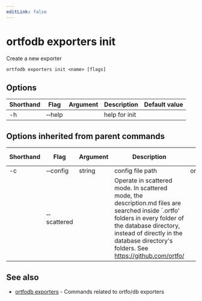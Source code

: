```yaml
---
editLink: false
---
```


# ortfodb exporters init

Create a new exporter

```
ortfodb exporters init <name> [flags]
```

## Options

| Shorthand | Flag | Argument | Description | Default value |
| --- | --- | --- | --- | --- |
| -h | &hyphen;&hyphen;help | | help for init 

## Options inherited from parent commands

| Shorthand | Flag | Argument | Description | Default value |
| --- | --- | --- | --- | --- |
| -c | &hyphen;&hyphen;config | string | config file path | ortfodb.yaml
| | &hyphen;&hyphen;scattered | | Operate in scattered mode. In scattered mode, the description.md files are searched inside `.ortfo' folders in every folder of the database directory, instead of directly in the database directory's folders. See https://github.com/ortfo/ 

## See also

* [ortfodb exporters](exporters.md)	 - Commands related to ortfo/db exporters

